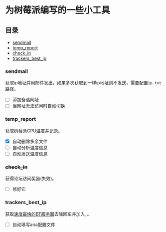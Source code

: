 # 为树莓派编写的一些小工具

## 目录
* [sendmail](#sendmail)
* [temp_report](#temp_report)
* [check_in](#check_in)
* [trackers_best_ip](*trackers_best_ip)
### sendmail
获取ip地址并用邮件发出，如果多次获取到一样ip地址则不发送，需要配置`ip.txt`路径。

- [ ] 添加备选网址
- [ ] 当网址无法访问时自动切换

### temp_report
获取树莓派CPU温度并记录。
- [x] 自动删除多余文件
- [ ] 自动分析温度信息
- [ ] 自动发送温度信息

### ~~check_in~~
获得论坛访问奖励(失效)。
- [ ] 修好它

### trackers_best_ip
获取[速度最快的BT服务器](https://github.com/ngosang/trackerslist)去除回车并加入`,`。
- [ ] 自动填写aria配置文件
